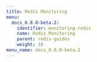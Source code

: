 ```yaml
---
title: Redis Monitoring
menu:
  docs_0.8.0-beta.2:
    identifier: monitoring-redis
    name: Redis Monitoring
    parent: redis-guides
    weight: 10
menu_name: docs_0.8.0-beta.2
---
```

